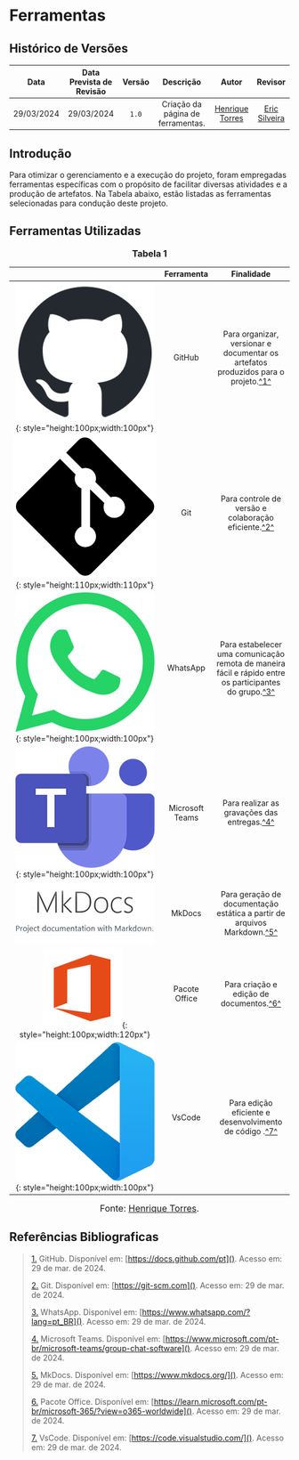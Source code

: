 # Ferramentas

## Histórico de Versões

|Data|Data Prevista de Revisão|Versão|Descrição|Autor|Revisor|
| :-----: | :--------: | :----------: | :-----: | :--------------------------------------------: | :----: |
|  29/03/2024  | 29/03/2024 | `1.0`  | Criação da página de ferramentas. | [Henrique Torres](https://github.com/henriqtorresl) | [Eric Silveira](https://github.com/ericbky) |

## Introdução

Para otimizar o gerenciamento e a execução do projeto, foram empregadas ferramentas específicas com o propósito de facilitar diversas atividades e a produção de artefatos. Na Tabela abaixo, estão listadas as ferramentas selecionadas para condução deste projeto.

## Ferramentas Utilizadas

<font size="3"><p style="text-align: center"><b>Tabela 1</b></p></font>

|                                                                                                                           |        Ferramenta         |                               Finalidade                               |
| :-----------------------------------------------------------------------------------------------------------------------: | :-----------------------: | :--------------------------------------------------------------------: |
|                  ![Logo do GitHub](../assets/github.png){: style="height:100px;width:100px"}                  |          GitHub           | Para organizar, versionar e documentar os artefatos produzidos para o projeto.<a id="anchor_1" href="#FRM1">^1^</a> |
|                  ![Logo do Git](../assets/git.png){: style="height:110px;width:110px"}                  |          Git           | Para controle de versão e colaboração eficiente.<a id="anchor_2" href="#FRM1">^2^</a> |
|                  ![Logo do Whatsapp](../assets/whatsapp.png){: style="height:100px;width:100px"}                  |          WhatsApp           | Para estabelecer uma comunicação remota de maneira fácil e rápido entre os participantes do grupo.<a id="anchor_3" href="#FRM1">^3^</a> |
|                  ![Logo do Teams](../assets/teams.png){: style="height:100px;width:100px"}                  |          Microsoft Teams           | Para realizar as gravações das entregas.<a id="anchor_4" href="#FRM1">^4^</a> |
|                  ![Logo do MkDocs](../assets/mkdocs.png)                  |          MkDocs           | Para geração de documentação estática a partir de arquivos Markdown.<a id="anchor_5" href="#FRM1">^5^</a> |
|                  ![Logo do Pacote Office](../assets/office.png){: style="height:100px;width:120px"}                 |           Pacote Office           | Para criação e edição de documentos.<a id="anchor_6" href="#FRM1">^6^</a> |
|                  ![Logo do VsCode](../assets/vscode.png){: style="height:100px;width:100px"}                  |           VsCode           | Para edição eficiente e desenvolvimento de código .<a id="anchor_7" href="#FRM1">^7^</a> |

<font size="3"><p style="text-align: center">Fonte: [Henrique Torres](https://github.com/henriqtorresl).</p></font>

## Referências Bibliograficas
> <a id="FRM1" href="#anchor_1">1.</a> GitHub. Disponível em: [https://docs.github.com/pt](). Acesso em: 29 de mar. de 2024.
>
> <a id="FRM2" href="#anchor_2">2.</a> Git. Disponível em: [https://git-scm.com](). Acesso em: 29 de mar. de 2024.
>
> <a id="FRM2" href="#anchor_3">3.</a> WhatsApp. Disponível em: [https://www.whatsapp.com/?lang=pt_BR](). Acesso em: 29 de mar. de 2024.
>
> <a id="FRM2" href="#anchor_4">4.</a> Microsoft Teams. Disponível em: [https://www.microsoft.com/pt-br/microsoft-teams/group-chat-software](). Acesso em: 29 de mar. de 2024.
>
> <a id="FRM2" href="#anchor_5">5.</a> MkDocs. Disponível em: [https://www.mkdocs.org/](). Acesso em: 29 de mar. de 2024.
>
> <a id="FRM2" href="#anchor_6">6.</a> Pacote Office. Disponível em: [https://learn.microsoft.com/pt-br/microsoft-365/?view=o365-worldwide](). Acesso em: 29 de mar. de 2024.
>
> <a id="FRM2" href="#anchor_7">7.</a> VsCode. Disponível em: [https://code.visualstudio.com/](). Acesso em: 29 de mar. de 2024.
